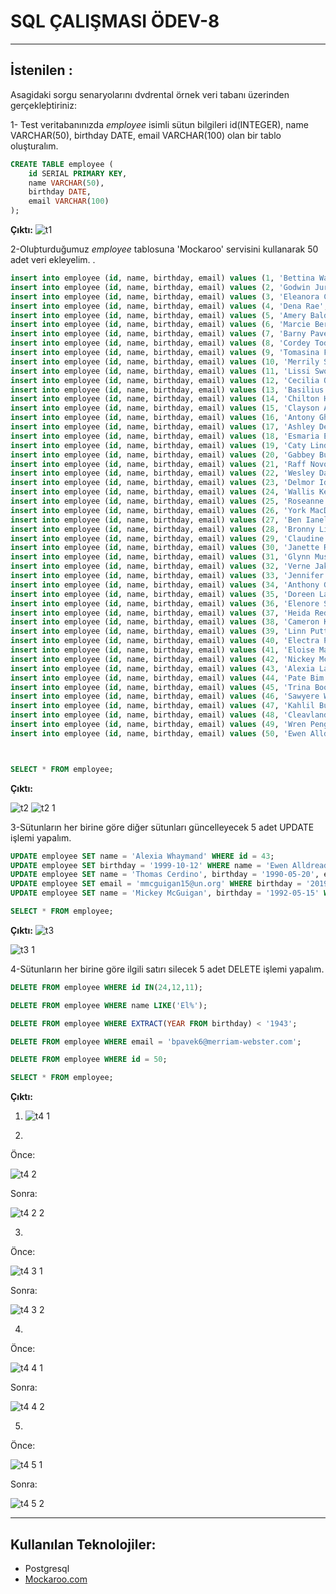 ﻿# SQL ÇALIŞMASI ÖDEV-8
---
## İstenilen : 

Asagidaki sorgu senaryolarını dvdrental örnek veri tabanı üzerinden gerçekleþtiriniz:

1- Test veritabanınızda *employee* isimli sütun bilgileri id(INTEGER), name VARCHAR(50), birthday DATE, email VARCHAR(100) olan bir tablo oluşturalım.



```sql
CREATE TABLE employee (
    id SERIAL PRIMARY KEY,
    name VARCHAR(50),
    birthday DATE,
    email VARCHAR(100)
);
```

**Çıktı:**
![t1](https://github.com/ozlemkrblt/patika-dev-projects/assets/46456721/5c7ed428-8d72-4112-921c-ef74b199d154)


2-Oluþturduğumuz *employee* tablosuna 'Mockaroo' servisini kullanarak 50 adet veri ekleyelim.
.

```sql
insert into employee (id, name, birthday, email) values (1, 'Bettina Wavish', '12/11/2019', 'bwavish0@ox.ac.uk');
insert into employee (id, name, birthday, email) values (2, 'Godwin Jurisic', '09/06/1960', 'gjurisic1@forbes.com');
insert into employee (id, name, birthday, email) values (3, 'Eleanora Comello', '03/01/1942', 'ecomello2@chron.com');
insert into employee (id, name, birthday, email) values (4, 'Dena Rae', '05/10/1992', 'drae3@deviantart.com');
insert into employee (id, name, birthday, email) values (5, 'Amery Balderson', '28/11/1978', 'abalderson4@jimdo.com');
insert into employee (id, name, birthday, email) values (6, 'Marcie Berends', '17/04/1981', 'mberends5@g.co');
insert into employee (id, name, birthday, email) values (7, 'Barny Pavek', '11/02/1993', 'bpavek6@merriam-webster.com');
insert into employee (id, name, birthday, email) values (8, 'Cordey Todarello', '14/08/1939', 'ctodarello7@exblog.jp');
insert into employee (id, name, birthday, email) values (9, 'Tomasina Falkingham', '10/05/1933', 'tfalkingham8@wikimedia.org');
insert into employee (id, name, birthday, email) values (10, 'Merrily Stollhofer', '02/11/1952', 'mstollhofer9@taobao.com');
insert into employee (id, name, birthday, email) values (11, 'Lissi Sworne', '06/10/1960', 'lswornea@hugedomains.com');
insert into employee (id, name, birthday, email) values (12, 'Cecilia Ovill', '10/12/2002', 'covillb@newyorker.com');
insert into employee (id, name, birthday, email) values (13, 'Basilius Haselup', '16/08/2019', 'bhaselupc@europa.eu');
insert into employee (id, name, birthday, email) values (14, 'Chilton Hancox', '24/06/1991', 'chancoxd@altervista.org');
insert into employee (id, name, birthday, email) values (15, 'Clayson Amiss', '06/06/2015', 'camisse@geocities.com');
insert into employee (id, name, birthday, email) values (16, 'Antony Gheorghie', '09/09/1946', 'agheorghief@free.fr');
insert into employee (id, name, birthday, email) values (17, 'Ashley Dello', '09/10/1991', 'adellog@jimdo.com');
insert into employee (id, name, birthday, email) values (18, 'Esmaria Ewington', '01/08/1931', 'eewingtonh@ehow.com');
insert into employee (id, name, birthday, email) values (19, 'Caty Lindenboim', '06/07/1975', 'clindenboimi@domainmarket.com');
insert into employee (id, name, birthday, email) values (20, 'Gabbey Bulfoot', '18/12/1990', 'gbulfootj@bbb.org');
insert into employee (id, name, birthday, email) values (21, 'Raff Novotni', '01/10/2010', 'rnovotnik@disqus.com');
insert into employee (id, name, birthday, email) values (22, 'Wesley Daymont', '14/12/2005', 'wdaymontl@printfriendly.com');
insert into employee (id, name, birthday, email) values (23, 'Delmor Idale', '16/04/1988', 'didalem@house.gov');
insert into employee (id, name, birthday, email) values (24, 'Wallis Kenney', '18/02/1956', 'wkenneyn@hhs.gov');
insert into employee (id, name, birthday, email) values (25, 'Roseanne Nason', '01/03/2011', 'rnasono@google.com.br');
insert into employee (id, name, birthday, email) values (26, 'York MacDonagh', '01/11/1995', 'ymacdonaghp@w3.org');
insert into employee (id, name, birthday, email) values (27, 'Ben Ianelli', '07/03/2020', 'bianelliq@redcross.org');
insert into employee (id, name, birthday, email) values (28, 'Bronny Lindelof', '09/09/1970', 'blindelofr@mtv.com');
insert into employee (id, name, birthday, email) values (29, 'Claudine Izkovitz', '03/03/2015', 'cizkovitzs@java.com');
insert into employee (id, name, birthday, email) values (30, 'Janette Ruddin', '04/12/1993', 'jruddint@imgur.com');
insert into employee (id, name, birthday, email) values (31, 'Glynn Musla', '31/01/1943', 'gmuslau@cyberchimps.com');
insert into employee (id, name, birthday, email) values (32, 'Verne Jakaway', '16/03/1966', 'vjakawayv@tinyurl.com');
insert into employee (id, name, birthday, email) values (33, 'Jennifer Jacobowits', '31/08/1987', 'jjacobowitsw@constantcontact.com');
insert into employee (id, name, birthday, email) values (34, 'Anthony Garrison', '22/04/1938', 'agarrisonx@taobao.com');
insert into employee (id, name, birthday, email) values (35, 'Doreen Lawerence', '29/07/1942', 'dlawerencey@istockphoto.com');
insert into employee (id, name, birthday, email) values (36, 'Elenore Sey', '03/06/2020', 'eseyz@mapy.cz');
insert into employee (id, name, birthday, email) values (37, 'Heida Redfern', '09/06/1969', 'hredfern10@webnode.com');
insert into employee (id, name, birthday, email) values (38, 'Cameron Kedwell', '31/08/2016', 'ckedwell11@jugem.jp');
insert into employee (id, name, birthday, email) values (39, 'Linn Puttergill', '15/09/1944', 'lputtergill12@xinhuanet.com');
insert into employee (id, name, birthday, email) values (40, 'Electra Putson', '21/05/1976', 'eputson13@cnn.com');
insert into employee (id, name, birthday, email) values (41, 'Eloise Mahoney', '11/09/1985', 'emahoney14@va.gov');
insert into employee (id, name, birthday, email) values (42, 'Nickey McGuigan', '02/04/2019', 'nmcguigan15@huffingtonpost.com');
insert into employee (id, name, birthday, email) values (43, 'Alexia Lapre', '09/11/1988', 'alapre16@hhs.gov');
insert into employee (id, name, birthday, email) values (44, 'Pate Bim', '27/03/1966', 'pbim17@redcross.org');
insert into employee (id, name, birthday, email) values (45, 'Trina Boots', '21/04/1966', 'tboots18@un.org');
insert into employee (id, name, birthday, email) values (46, 'Sawyere Whaymand', '06/06/2019', 'swhaymand19@ovh.net');
insert into employee (id, name, birthday, email) values (47, 'Kahlil Bugdall', '16/03/1937', 'kbugdall1a@com.com');
insert into employee (id, name, birthday, email) values (48, 'Cleavland Rawles', '27/09/2001', 'crawles1b@creativecommons.org');
insert into employee (id, name, birthday, email) values (49, 'Wren Pengelley', '11/03/1966', 'wpengelley1c@ebay.co.uk');
insert into employee (id, name, birthday, email) values (50, 'Ewen Alldread', '10/01/1943', 'ealldread1d@slashdot.org');



SELECT * FROM employee;
```

**Çıktı:**

![t2](https://github.com/ozlemkrblt/patika-dev-projects/assets/46456721/7d9d10d8-a9dd-4557-9407-36edb761b799)
![t2 1](https://github.com/ozlemkrblt/patika-dev-projects/assets/46456721/66b2bcc5-3aac-49b7-adb2-8440953260a7)


3-Sütunların her birine göre diğer sütunları güncelleyecek 5 adet UPDATE işlemi yapalım.


```sql
UPDATE employee SET name = 'Alexia Whaymand' WHERE id = 43;
UPDATE employee SET birthday = '1999-10-12' WHERE name = 'Ewen Alldread';
UPDATE employee SET name = 'Thomas Cerdino', birthday = '1990-05-20', email = 'thcer@blog.com' WHERE id=8;
UPDATE employee SET email = 'mmcguigan15@un.org' WHERE birthday = '2019-04-02';
UPDATE employee SET name = 'Mickey McGuigan', birthday = '1992-05-15' WHERE email = 'mmcguigan15@un.org';

SELECT * FROM employee;

```

**Çıktı:**
![t3](https://github.com/ozlemkrblt/patika-dev-projects/assets/46456721/9c17e302-53cc-4621-abb0-12ca259b89a2)

![t3 1](https://github.com/ozlemkrblt/patika-dev-projects/assets/46456721/df1b7d70-650e-4d93-9604-0bdc1f12cf3e)

4-Sütunların her birine göre ilgili satırı silecek 5 adet DELETE işlemi yapalım.

```sql
DELETE FROM employee WHERE id IN(24,12,11);

DELETE FROM employee WHERE name LIKE('El%');

DELETE FROM employee WHERE EXTRACT(YEAR FROM birthday) < '1943';

DELETE FROM employee WHERE email = 'bpavek6@merriam-webster.com';

DELETE FROM employee WHERE id = 50;

SELECT * FROM employee;

```
**Çıktı:**
1.  ![t4 1](https://github.com/ozlemkrblt/patika-dev-projects/assets/46456721/373b70b9-2726-4b99-82cd-f84dddc4e7d3)

2.
Önce: 

![t4 2](https://github.com/ozlemkrblt/patika-dev-projects/assets/46456721/ecbbb6f5-b4e8-4775-b6e4-f3885dc5d51b)

Sonra:

![t4 2 2](https://github.com/ozlemkrblt/patika-dev-projects/assets/46456721/b6dba7e2-0eaf-4423-bdc9-8eab353e1829)

3. 
Önce: 

![t4 3 1](https://github.com/ozlemkrblt/patika-dev-projects/assets/46456721/3111c14e-a471-4fa5-8ca2-94c3c05858f3)

Sonra:

![t4 3 2](https://github.com/ozlemkrblt/patika-dev-projects/assets/46456721/b1d17713-f919-4ca5-baa7-271ea6ab455b)

4.
Önce:

![t4 4 1](https://github.com/ozlemkrblt/patika-dev-projects/assets/46456721/7d7ffdb5-f8e4-460d-ad8a-1e340e3db89c)

Sonra:

![t4 4 2](https://github.com/ozlemkrblt/patika-dev-projects/assets/46456721/535b0de7-ac9d-456b-8f26-08105bb0f6b1)

5.
Önce: 

![t4 5 1](https://github.com/ozlemkrblt/patika-dev-projects/assets/46456721/fddcee6f-7873-4fa5-9ff2-3ebcd72eb880)

Sonra:

![t4 5 2](https://github.com/ozlemkrblt/patika-dev-projects/assets/46456721/a6b966e8-0bef-4529-9060-f61b053a098d)

---
## Kullanılan Teknolojiler:

-  Postgresql
- [Mockaroo.com](https://www.mockaroo.com/) 
